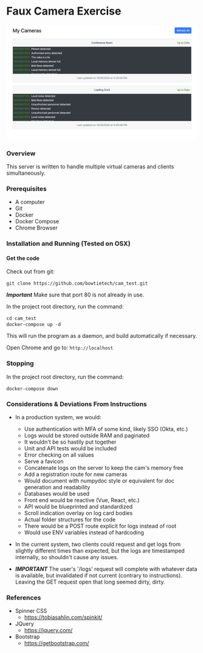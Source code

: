 # Faux Camera Exercise

![Screenshot](screenshot.png "App Screenshot")


### Overview

This server is written to handle multiple virtual cameras and clients simultaneously.


### Prerequisites

- A computer
- Git
- Docker
- Docker Compose
- Chrome Browser


### Installation and Running (Tested on OSX)

#### Get the code

Check out from git:
```
git clone https://github.com/bowtietech/cam_test.git
```

***Important*** Make sure that port 80 is not already in use.

In the project root directory, run the command:
```
cd cam_test
docker-compose up -d
```

This will run the program as a daemon, and build automatically if necessary.

Open Chrome and go to:
```http://localhost```


### Stopping

In the project root directory, run the command:
```
docker-compose down
```


### Considerations & Deviations From Instructions

- In a production system, we would:
    - Use authentication with MFA of some kind, likely SSO (Okta, etc.)
    - Logs would be stored outside RAM and paginated
    - It wouldn't be so hastily put together
    - Unit and API tests would be included
    - Error checking on all values
    - Serve a favicon
    - Concatenate logs on the server to keep the cam's memory free
    - Add a registration route for new cameras
    - Would document with numpydoc style or equivalent for doc generation and readability
    - Databases would be used
    - Front end would be reactive (Vue, React, etc.)
    - API would be blueprinted and standardized 
    - Scroll indication overlay on log card bodies
    - Actual folder structures for the code
    - There would be a POST route explicit for logs instead of root
    - Would use ENV variables instead of hardcoding

- In the current system, two clients could request and get logs from slightly different times than expected, but the logs are timestamped internally, so shouldn't cause any issues.
- ***IMPORTANT*** The user's '/logs' request will complete with whatever data is available, but invalidated if not current (contrary to instructions). Leaving the GET request open that long seemed dirty, dirty. 


### References

- Spinner CSS
    - https://tobiasahlin.com/spinkit/
- JQuery
    - https://jquery.com/
- Bootstrap
    - https://getbootstrap.com/